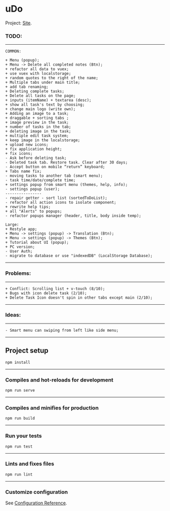 # uDo
Project: [Site](https://todovue-f9884.firebaseapp.com/).
### TODO:
___
```
COMMON:

+ Menu (popup);
+ Menu -> Delete all completed notes (Btn);
+ refactor all data to vuex;
+ use vuex with localstorage;
+ random quotes to the right of the name;
+ Multiple tabs under main title;
+ add tab renaming;
+ Deleting complete tasks;
+ Delete all tasks on the page;
+ inputs (itemName) + textarea (desc);
+ show all task's text by choosing;
+ change main logo (write own);
+ Adding an image to a task;
+ draggable + sorting tabs ;
+ image preview in the task;
+ number of tasks in the tab;
+ deleting image in the task;
+ multiple edit task system;
+ keep image in the localstorage;
+ upload new icons;
+ fix application height;
+ fix icons;
- Ask before deleting task;
- Deleted task tab. Restore task. Clear after 30 days;
- Accept button on mobile “return” keyboard;
+ Tabs name fix;
- moving tasks to another tab (smart menu);
- task time/date/complete time;
+ settings popup from smart menu (themes, help, info);
- settings popup (user);
----------------
- repair getter - sort list (sortedToDoList);
- refactor all action icons to isolate component;
+ rewrite help tips;
+ all "Alerts" to popups;
- refactor popups manager (header, title, body inside temp);

Large:
+ Restyle app;
+ Menu -> settings (popup) -> Translation (Btn);
+ Menu -> settings (popup) -> Themes (Btn);
+ Tutorial about UI (popup);
+ PC version;
- User Auth;
- migrate to database or use "indexedDB" (LocalStorage Database);
```
___

### Problems:
___
```
+ Conflict: Scrolling list + v-touch (8/10);
+ Bugs with icon delete task (2/10);
+ Delete Task Icon doesn't spin in other tabs except main (2/10);
```
___

### Ideas:
___
```
- Smart menu can swiping from left like side menu;
```
___

## Project setup
```
npm install
```
___
### Compiles and hot-reloads for development
```
npm run serve
```
___
### Compiles and minifies for production
```
npm run build
```
___
### Run your tests
```
npm run test
```
___
### Lints and fixes files
```
npm run lint
```
___
### Customize configuration
See [Configuration Reference](https://cli.vuejs.org/config/).
